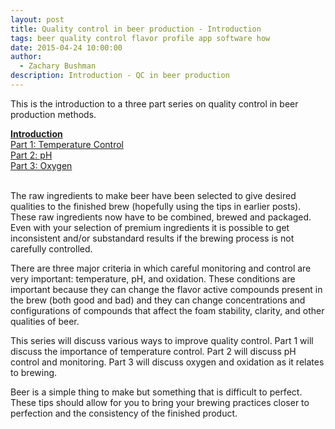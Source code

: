 ```yaml
---
layout: post
title: Quality control in beer production - Introduction
tags: beer quality control flavor profile app software how
date: 2015-04-24 10:00:00
author:
  - Zachary Bushman
description: Introduction - QC in beer production
---
```

This is the introduction to a three part series on quality control in beer production methods.

<div>
  <strong><a href="{% post_url /blogs/gastronexus/2015-04-24-quality-control-in-beer-production-intro %}">Introduction</a></strong><br>
  <a href="{% post_url /blogs/gastronexus/2015-04-24-quality-control-in-beer-production-part-1 %}">Part 1: Temperature Control</a></strong><br>
  <a href="{% post_url /blogs/gastronexus/2015-04-24-quality-control-in-beer-production-part-2 %}">Part 2: pH</a><br>
  <a href="{% post_url /blogs/gastronexus/2015-04-24-quality-control-in-beer-production-part-3 %}">Part 3: Oxygen</a><br>
  <br>
</div>

The raw ingredients to make beer have been selected to give desired qualities to the finished brew (hopefully using the tips in earlier posts).  These raw ingredients now have to be combined, brewed and packaged.  Even with your selection of premium ingredients it is possible to get inconsistent and/or substandard results if the brewing process is not carefully controlled.

<!--more-->

There are three major criteria in which careful monitoring and control are very important: temperature, pH, and oxidation.   These conditions are important because they can change the flavor active compounds present in the brew (both good and bad) and they can change concentrations and configurations of compounds that affect the foam stability, clarity, and other qualities of beer.

This series will discuss various ways to improve quality control.  Part 1 will discuss the importance of temperature control.  Part 2 will discuss pH control and monitoring.  Part 3 will discuss oxygen and oxidation as it relates to brewing.

Beer is a simple thing to make but something that is difficult to perfect.  These tips should allow for you to bring your brewing practices closer to perfection and the consistency of the finished product.

